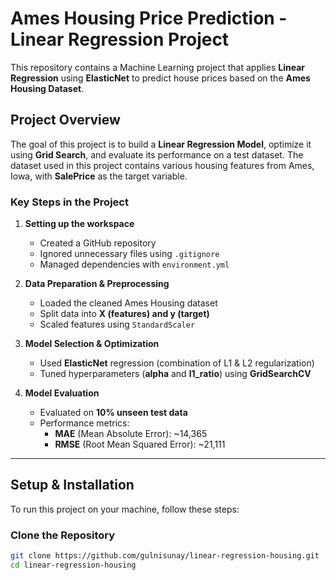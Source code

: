 # Ames Housing Price Prediction - Linear Regression Project

This repository contains a Machine Learning project that applies **Linear Regression** using **ElasticNet** to predict house prices based on the **Ames Housing Dataset**.

## Project Overview
The goal of this project is to build a **Linear Regression Model**, optimize it using **Grid Search**, and evaluate its performance on a test dataset. The dataset used in this project contains various housing features from Ames, Iowa, with **SalePrice** as the target variable.

### **Key Steps in the Project**
1. **Setting up the workspace**  
   - Created a GitHub repository  
   - Ignored unnecessary files using `.gitignore`  
   - Managed dependencies with `environment.yml`  

2. **Data Preparation & Preprocessing**  
   - Loaded the cleaned Ames Housing dataset  
   - Split data into **X (features) and y (target)**  
   - Scaled features using `StandardScaler`  

3. **Model Selection & Optimization**  
   - Used **ElasticNet** regression (combination of L1 & L2 regularization)  
   - Tuned hyperparameters (**alpha** and **l1_ratio**) using **GridSearchCV**  

4. **Model Evaluation**  
   - Evaluated on **10% unseen test data**  
   - Performance metrics:  
     - **MAE** (Mean Absolute Error): ~14,365  
     - **RMSE** (Root Mean Squared Error): ~21,111  

---

## **Setup & Installation**
To run this project on your machine, follow these steps:

### **Clone the Repository**
```bash
git clone https://github.com/gulnisunay/linear-regression-housing.git
cd linear-regression-housing

